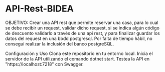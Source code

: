 # API-Rest-BIDEA

OBJETIVO: Crear una API rest que permite reservar una casa, para lo cual se debe recibir un request, validar dicho request, si se indica algún código de descuento validarlo a través de una api rest, y para finalizar guardar los datos del request en una bbdd postgresql.
Por falta de tiempo hábil, no conseguí realizar la inclusión del banco postgreSQL.

Configuración y Uso
Clona este repositorio en tu entorno local.
Inicia el servidor de la API utilizando el comando dotnet start.
Testea la API en "https://localhost:7218" con Swagger.
